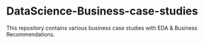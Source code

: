 # DataScience-Business-case-studies
This repository contains various business case studies with EDA & Business Recommendations.
